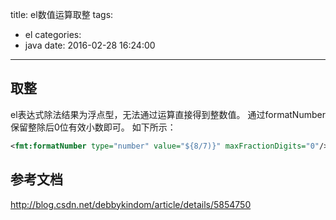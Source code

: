 title: el数值运算取整
tags:
  - el
categories:
  - java
date: 2016-02-28 16:24:00
---

## 取整
el表达式除法结果为浮点型，无法通过运算直接得到整数值。
通过formatNumber保留整除后0位有效小数即可。
如下所示：
``` xml
<fmt:formatNumber type="number" value="${8/7)}" maxFractionDigits="0"/>
```

## 参考文档
http://blog.csdn.net/debbykindom/article/details/5854750